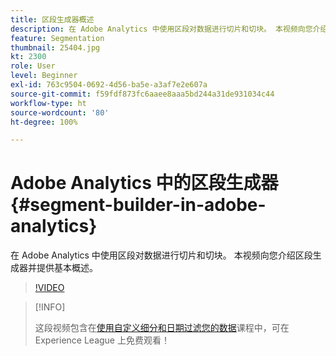```yaml
---
title: 区段生成器概述
description: 在 Adobe Analytics 中使用区段对数据进行切片和切块。 本视频向您介绍区段生成器并提供基本概述。
feature: Segmentation
thumbnail: 25404.jpg
kt: 2300
role: User
level: Beginner
exl-id: 763c9504-0692-4d56-ba5e-a3af7e2e607a
source-git-commit: f59fdf873fc6aaee8aaa5bd244a31de931034c44
workflow-type: ht
source-wordcount: '80'
ht-degree: 100%

---
```


# Adobe Analytics 中的区段生成器 {#segment-builder-in-adobe-analytics}

在 Adobe Analytics 中使用区段对数据进行切片和切块。 本视频向您介绍区段生成器并提供基本概述。

>[!VIDEO](https://video.tv.adobe.com/v/25404/?quality=12)

>[!INFO]
>
> 这段视频包含在[使用自定义细分和日期过滤您的数据](https://experienceleague.adobe.com/?recommended=Analytics-U-1-2021.1.filterdata)课程中，可在 Experience League 上免费观看！
